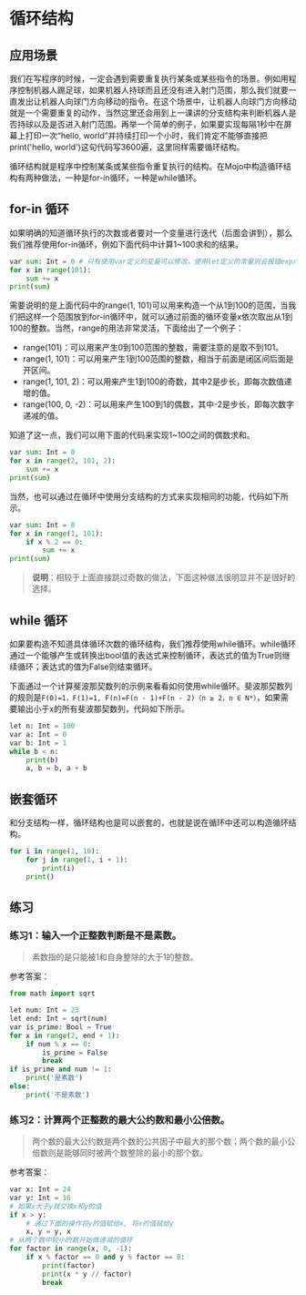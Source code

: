 # 循环结构

## 应用场景

我们在写程序的时候，一定会遇到需要重复执行某条或某些指令的场景。例如用程序控制机器人踢足球，如果机器人持球而且还没有进入射门范围，那么我们就要一直发出让机器人向球门方向移动的指令。在这个场景中，让机器人向球门方向移动就是一个需要重复的动作，当然这里还会用到上一课讲的分支结构来判断机器人是否持球以及是否进入射门范围。再举一个简单的例子，如果要实现每隔1秒中在屏幕上打印一次“hello, world”并持续打印一个小时，我们肯定不能够直接把print('hello, world')这句代码写3600遍，这里同样需要循环结构。

循环结构就是程序中控制某条或某些指令重复执行的结构。在Mojo中构造循环结构有两种做法，一种是for-in循环，一种是while循环。

## for-in 循环
如果明确的知道循环执行的次数或者要对一个变量进行迭代（后面会讲到），那么我们推荐使用for-in循环，例如下面代码中计算1~100求和的结果。
```python
var sum: Int = 0 # 只有使用var定义的变量可以修改，使用let定义的常量则会报错expression failed to parse (no further compiler diagnostics)
for x in range(101):
    sum += x
print(sum)
```

需要说明的是上面代码中的range(1, 101)可以用来构造一个从1到100的范围，当我们把这样一个范围放到for-in循环中，就可以通过前面的循环变量x依次取出从1到100的整数。当然，range的用法非常灵活，下面给出了一个例子：

 - range(101)：可以用来产生0到100范围的整数，需要注意的是取不到101。
 - range(1, 101)：可以用来产生1到100范围的整数，相当于前面是闭区间后面是开区间。
 - range(1, 101, 2)：可以用来产生1到100的奇数，其中2是步长，即每次数值递增的值。
 - range(100, 0, -2)：可以用来产生100到1的偶数，其中-2是步长，即每次数字递减的值。

知道了这一点，我们可以用下面的代码来实现1~100之间的偶数求和。
```python
var sum: Int = 0 
for x in range(2, 101, 2):
    sum += x
print(sum)
```
当然，也可以通过在循环中使用分支结构的方式来实现相同的功能，代码如下所示。
```python
var sum: Int = 0 
for x in range(1, 101):
    if x % 2 == 0:
        sum += x
print(sum)
```

> **说明**：相较于上面直接跳过奇数的做法，下面这种做法很明显并不是很好的选择。

## while 循环

如果要构造不知道具体循环次数的循环结构，我们推荐使用while循环。while循环通过一个能够产生或转换出bool值的表达式来控制循环，表达式的值为True则继续循环；表达式的值为False则结束循环。

下面通过一个计算斐波那契数列的示例来看看如何使用while循环。斐波那契数列的规则是`F(0)=1，F(1)=1, F(n)=F(n - 1)+F(n - 2)（n ≥ 2，n ∈ N*）`，如果需要输出小于x的所有斐波那契数列，代码如下所示。

```python
let n: Int = 100
var a: Int = 0 
var b: Int = 1
while b < n:
    print(b)
    a, b = b, a + b
```

## 嵌套循环

和分支结构一样，循环结构也是可以嵌套的，也就是说在循环中还可以构造循环结构。
```python
for i in range(1, 10):
    for j in range(1, i + 1):
        print(i)
    print()
```

## 练习

### 练习1：输入一个正整数判断是不是素数。
> 素数指的是只能被1和自身整除的大于1的整数。

参考答案：
```python
from math import sqrt

let num: Int = 23
let end: Int = sqrt(num)
var is_prime: Bool = True
for x in range(2, end + 1):
    if num % x == 0:
        is_prime = False
        break
if is_prime and num != 1:
    print('是素数')
else:
    print('不是素数')
```

### 练习2：计算两个正整数的最大公约数和最小公倍数。
> 两个数的最大公约数是两个数的公共因子中最大的那个数；两个数的最小公倍数则是能够同时被两个数整除的最小的那个数。

参考答案：
```python
var x: Int = 24 
var y: Int = 16
# 如果x大于y就交换x和y的值
if x > y:
    # 通过下面的操作将y的值赋给x, 将x的值赋给y
    x, y = y, x
# 从两个数中较小的数开始做递减的循环
for factor in range(x, 0, -1):
    if x % factor == 0 and y % factor == 0:
        print(factor)
        print(x * y // factor)
        break
```

